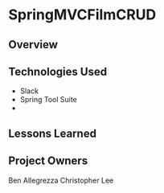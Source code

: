 # SpringMVCFilmCRUD

## Overview

## Technologies Used
* Slack
* Spring Tool Suite
* 

## Lessons Learned

## Project Owners
Ben Allegrezza
Christopher Lee